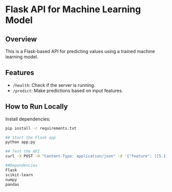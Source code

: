 # Flask API for Machine Learning Model

## Overview
This is a Flask-based API for predicting values using a trained machine learning model.

## Features
- `/health`: Check if the server is running.
- `/predict`: Make predictions based on input features.

## How to Run Locally
  Install dependencies:
   ```bash
   pip install -r requirements.txt

## Start the Flask app
python app.py

## Test the API
curl -X POST -H "Content-Type: application/json" -d '{"feature": [[5.1], [3.5]]}' http://127.0.0.1:5000/predict

##Dependencies
Flask
scikit-learn
numpy
pandas



